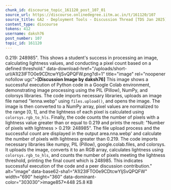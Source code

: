 ```yaml
---
chunk_id: discourse_topic_161120_post_107_01
source_url: https://discourse.onlinedegree.iitm.ac.in/t/161120/107
source_title: GA2 - Deployment Tools - Discussion Thread [TDS Jan 2025]
content_type: discourse
tokens: 412
username: daksh76
post_number: 107
topic_id: 161120
---
```


0.219: 248985". This shows a student's success in processing an image, calculating lightness values, and conducting a pixel count based on a defined threshold." data-download-href="/uploads/short-url/A1I23IFTO0e9CDtcwYljSvQPQFW.png?dl=1" title="image" rel="noopener nofollow ugc">**[Discussion Image by daksh76]** This image shows a successful execution of Python code in a Google Colab environment, demonstrating image processing using the PIL (Pillow), NumPy, and colorsys libraries. The code imports necessary libraries, uploads an image file named "lenna.webp" using `files.upload()`, and opens the image. The image is then converted to a NumPy array, pixel values are normalized to the range [0, 1], and the lightness of each pixel is calculated using `colorsys.rgb_to_hls`. Finally, the code counts the number of pixels with a lightness value greater than or equal to 0.219 and prints the result: "Number of pixels with lightness > 0.219: 248985". The file upload process and the successful count are displayed in the output area.nna.webp' and calculate the number of pixels with lightness greater than 0.219. The code imports necessary libraries like numpy, PIL (Pillow), google.colab.files, and colorsys. It uploads the image, converts it to an RGB array, calculates lightness using `colorsys.rgb_to_hls`, and counts the number of pixels meeting the lightness threshold, printing the final count which is 248985. This indicates successful execution of the code and a peer discussion contribution." alt="image" data-base62-sha1="A1I23IFTO0e9CDtcwYljSvQPQFW" width="690" height="360" data-dominant-color="303030">image857×448 25.8 KB
